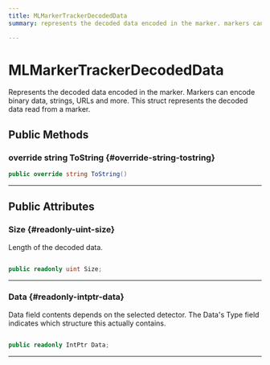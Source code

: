 ```yaml
---
title: MLMarkerTrackerDecodedData
summary: represents the decoded data encoded in the marker. markers can encode binary data, strings, urls and more. this struct represents the decoded data read from a marker. 

---
```


# MLMarkerTrackerDecodedData




Represents the decoded data encoded in the marker. Markers can encode binary data, strings, URLs and more. This struct represents the decoded data read from a marker.   





## Public Methods

### override string ToString {#override-string-tostring}

```csharp
public override string ToString()
```






-----------

## Public Attributes

### Size {#readonly-uint-size}

Length of the decoded data. 

```csharp

public readonly uint Size;

```






-----------

### Data {#readonly-intptr-data}

Data field contents depends on the selected detector. The Data's Type field indicates which structure this actually contains. 

```csharp

public readonly IntPtr Data;

```






-----------


